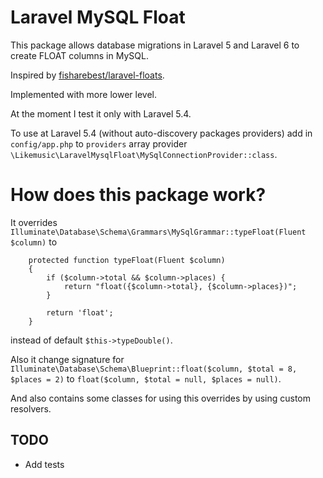 # Laravel MySQL Float

This package allows database migrations in Laravel 5 and Laravel 6 to create FLOAT columns in MySQL.

Inspired by [fisharebest/laravel-floats](https://github.com/fisharebest/laravel-floats).

Implemented with more lower level.

At the moment I test it only with Laravel 5.4.

To use at Laravel 5.4 (without auto-discovery packages providers) add in `config/app.php` to `providers` array provider 
`\Likemusic\LaravelMysqlFloat\MySqlConnectionProvider::class`.

# How does this package work?

It overrides `Illuminate\Database\Schema\Grammars\MySqlGrammar::typeFloat(Fluent $column)` to
```
    protected function typeFloat(Fluent $column)
    {
        if ($column->total && $column->places) {
            return "float({$column->total}, {$column->places})";
        }

        return 'float';
    }
```

instead of default `$this->typeDouble()`.

Also it change signature for `Illuminate\Database\Schema\Blueprint::float($column, $total = 8, $places = 2)` 
to `float($column, $total = null, $places = null)`.

And also contains some classes for using this overrides by using custom resolvers.

## TODO
- Add tests
